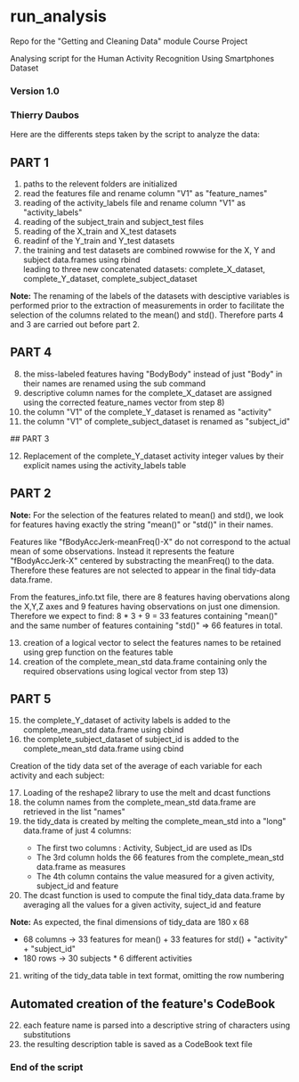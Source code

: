 # run_analysis
Repo for the "Getting and Cleaning Data" module Course Project

Analysing script for the Human Activity Recognition Using Smartphones Dataset
### Version 1.0
### Thierry Daubos

Here are the differents steps taken by the script to analyze the data:

## PART 1
<ol>
<li> paths to the relevent folders are initialized </li>
<li> read the features file and rename column "V1" as "feature_names" </li>
<li> reading of the activity_labels file and rename column "V1" as "activity_labels" </li>
<li> reading of the subject_train and subject_test files</li>
<li> reading of the X_train and X_test datasets </li>
<li> readinf of the Y_train and Y_test datasets </li>
<li> the training and test datasets are combined rowwise for the X, Y and subject data.frames using rbind </li>
     leading to three new concatenated datasets: complete_X_dataset, complete_Y_dataset, complete_subject_dataset </li>
</ol>

**Note:** The renaming of the labels of the datasets with desciptive variables is performed prior to the extraction of measurements in order to facilitate the selection of the columns related to the mean() and std(). Therefore parts 4 and 3 are carried out before part 2.

## PART 4
<ol start="8">
<li> the miss-labeled features having "BodyBody" instead of just "Body" in their names are renamed using the sub command </li>
<li> descriptive column names for the complete_X_dataset are assigned using the corrected feature_names vector from step 8) </li>
<li> the column "V1" of the complete_Y_dataset is renamed as "activity" </li>
<li> the column "V1" of complete_subject_dataset is renamed as "subject_id" </li>
</ol>
## PART 3
<ol start="12">
<li>  Replacement of the complete_Y_dataset activity integer values by their explicit names using the activity_labels table</li>
</ol>

## PART 2
**Note:** For the selection of the features related to mean() and std(), we look for features having exactly the string "mean()" or "std()" in their names. 

Features like "fBodyAccJerk-meanFreq()-X" do not correspond to the actual mean of some observations. Instead it represents the feature "fBodyAccJerk-X" centered by substracting the meanFreq() to the data. Therefore these features are not selected to appear in the final tidy-data data.frame.

From the features_info.txt file, there are 8 features having obervations along the X,Y,Z axes and 9 features having observations on just one dimension. Therefore we expect to find: 8 * 3 + 9 = 33 features containing "mean()" and the same number of features containing "std()" => 66 features in total.

<ol start="13">
<li> creation of a logical vector to select the features names to be retained using grep function on the features table </li>
<li> creation of the complete_mean_std data.frame containing only the required observations using logical vector from step 13) </li>
</ol>

## PART 5
<ol start="15">
<li> the complete_Y_dataset of activity labels is added to the complete_mean_std data.frame using cbind </li>
<li> the complete_subject_dataset of subject_id is added to the complete_mean_std data.frame using cbind </li>
</ol>

Creation of the tidy data set of the average of each variable for each activity and each subject:
<ol start="17">
<li> Loading of the reshape2 library to use the melt and dcast functions </li>
<li> the column names from the complete_mean_std data.frame are retrieved in the list "names" </li>
<li> the tidy_data is created by melting the complete_mean_std into a "long" data.frame of just 4 columns: </li>
     <ul>
     <li> The first two columns : Activity, Subject_id are used as IDs </li>
     <li> The 3rd column holds the 66 features from the complete_mean_std data.frame as measures </li>
     <li> The 4th column contains the value measured for a given activity, subject_id and feature </li>
    </ul>
<li> The dcast function is used to compute the final tidy_data data.frame by averaging all the values for a given activity,       suject_id and feature </li>
</ol>

**Note:** As expected, the final dimensions of tidy_data are 180 x 68
          <ul>
          <li> 68 columns -> 33 features for mean() + 33 features for std() + "activity" + "subject_id" </li>
          <li> 180 rows   -> 30 subjects * 6 different activities </li>
          </ul>
<ol start="21">
<li> writing of the tidy_data table in text format, omitting the row numbering </li>
</ol>

## Automated creation of the feature's CodeBook
<ol start="22">
<li> each feature name is parsed into a descriptive string of characters using substitutions </li>
<li> the resulting description table is saved as a CodeBook text file </li>
</ol>

### End of the script
